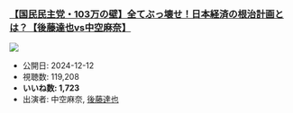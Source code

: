 ### [【国民民主党・103万の壁】全てぶっ壊せ！日本経済の根治計画とは？【後藤達也vs中空麻奈】](https://www.youtube.com/watch?v=hYk0q_zhgcM)
[![](https://img.youtube.com/vi/hYk0q_zhgcM/sddefault.jpg)](https://www.youtube.com/watch?v=hYk0q_zhgcM)
-   公開日: 2024-12-12
-   視聴数: 119,208
-   **いいね数: 1,723**
-   出演者: 中空麻奈, [後藤達也](/rehacq_fan/people/後藤達也 "wikilink")
